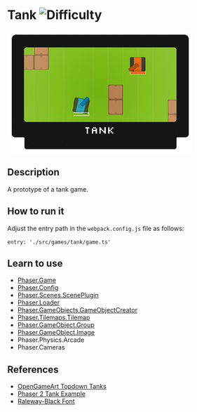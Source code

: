 # Tank ![Difficulty](https://img.shields.io/badge/Difficulty-Intermediate-blue.svg)

![Tank](assets/github/tank.png)

## Description

A prototype of a tank game.

## How to run it

Adjust the entry path in the `webpack.config.js` file as follows:
```
entry: './src/games/tank/game.ts'
```

## Learn to use

* [Phaser.Game](https://github.com/digitsensitive/phaser3-typescript/blob/master/cheatsheets/boot/game.md)
* [Phaser.Config](https://github.com/digitsensitive/phaser3-typescript/blob/master/cheatsheets/boot/config.md)
* [Phaser.Scenes.ScenePlugin](https://github.com/digitsensitive/phaser3-typescript/blob/master/cheatsheets/scene/plugins/scene-plugin.md)
* [Phaser.Loader](https://github.com/digitsensitive/phaser3-typescript/blob/master/cheatsheets/loader/loader-plugin.md)
* [Phaser.GameObjects.GameObjectCreator](https://github.com/digitsensitive/phaser3-typescript/blob/master/cheatsheets/gameobjects/game-object-creator-plugin.md)
* [Phaser.Tilemaps.Tilemap](https://github.com/digitsensitive/phaser3-typescript/blob/master/cheatsheets/tilemaps/tilemap.md)
* [Phaser.GameObject.Group](https://github.com/digitsensitive/phaser3-typescript/blob/master/cheatsheets/gameobjects/group.md)
* [Phaser.GameObject.Image](https://github.com/digitsensitive/phaser3-typescript/blob/master/cheatsheets/gameobjects/image.md)
* Phaser.Physics.Arcade
* Phaser.Cameras

## References

* [OpenGameArt Topdown Tanks](https://opengameart.org/content/topdown-tanks)
* [Phaser 2 Tank Example](https://phaser.io/examples/v2/games/tanks)
* [Raleway-Black Font](https://www.fontsquirrel.com/fonts/raleway)
